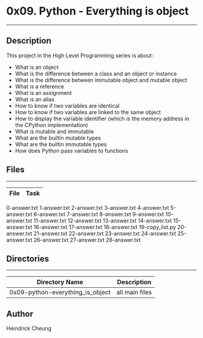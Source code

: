 # 0x09. Python - Everything is object
---
## Description

This project in the High Level Programming series is about:
* What is an object
* What is the difference between a class and an object or instance
* What is the difference between immutable object and mutable object
* What is a reference
* What is an assignment
* What is an alias
* How to know if two variables are identical
* How to know if two variables are linked to the same object
* How to display the variable identifier (which is the memory address in the CPython implementation)
* What is mutable and immutable
* What are the builtin mutable types
* What are the builtin immutable types
* How does Python pass variables to functions

## Files
---
File|Task
---|---
0-answer.txt
1-answer.txt
2-answer.txt
3-answer.txt
4-answer.txt
5-answer.txt
6-answer.txt
7-answer.txt
8-answer.txt
9-answer.txt
10-answer.txt
11-answer.txt
12-answer.txt
13-answer.txt
14-answer.txt
15-answer.txt
16-answer.txt
17-answer.txt
18-answer.txt
19-copy_list.py
20-answer.txt
21-answer.txt
22-answer.txt
23-answer.txt
24-answer.txt
25-answer.txt
26-answer.txt
27-answer.txt
28-answer.txt

## Directories
---
Directory Name | Description
---|---
0x09-python-everything_is_object | all main files

## Author
Heindrick Cheung